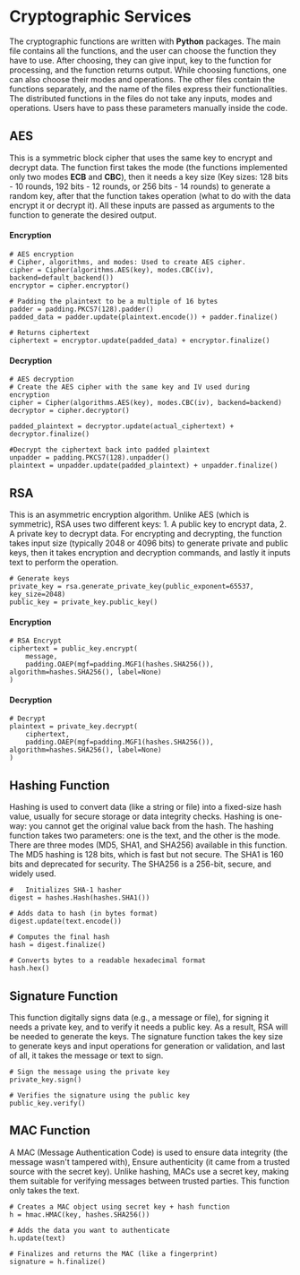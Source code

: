 # Cryptographic Services 
The cryptographic functions are written with **Python** packages. The main file contains all the functions, and the user can choose the function they have to use. After choosing, they can give input, key to the function for processing, and the function returns output. While choosing functions, one can also choose their modes and operations. The other files contain the functions separately, and the name of the files express their functionalities. The distributed functions in the files do not take any inputs, modes and operations. Users have to pass these parameters manually inside the code.

## AES
This is a symmetric block cipher that uses the same key to encrypt and decrypt data. The function first takes the mode (the functions implemented only two modes **ECB** and **CBC**), then it needs a key size (Key sizes: 128 bits - 10 rounds, 192 bits - 12 rounds, or 256 bits - 14 rounds) to generate a random key, after that the function takes operation (what to do with the data encrypt it or decrypt it). All these inputs are passed as arguments to the function to generate the desired output.

#### Encryption

  ```
  # AES encryption
  # Cipher, algorithms, and modes: Used to create AES cipher.
  cipher = Cipher(algorithms.AES(key), modes.CBC(iv), backend=default_backend())
  encryptor = cipher.encryptor()

  # Padding the plaintext to be a multiple of 16 bytes
  padder = padding.PKCS7(128).padder()
  padded_data = padder.update(plaintext.encode()) + padder.finalize()

  # Returns ciphertext
  ciphertext = encryptor.update(padded_data) + encryptor.finalize()
  ```

#### Decryption

  ```
  # AES decryption
  # Create the AES cipher with the same key and IV used during encryption
  cipher = Cipher(algorithms.AES(key), modes.CBC(iv), backend=backend)
  decryptor = cipher.decryptor()

  padded_plaintext = decryptor.update(actual_ciphertext) + decryptor.finalize()

  #Decrypt the ciphertext back into padded plaintext
  unpadder = padding.PKCS7(128).unpadder()
  plaintext = unpadder.update(padded_plaintext) + unpadder.finalize()
  ```

## RSA
This is an asymmetric encryption algorithm. Unlike AES (which is symmetric), RSA uses two different keys: 1. A public key to encrypt data, 2. A private key to decrypt data. For encrypting and decrypting, the function takes input size (typically 2048 or 4096 bits) to generate private and public keys, then it takes encryption and decryption commands, and lastly it inputs text to perform the operation. 

```
# Generate keys
private_key = rsa.generate_private_key(public_exponent=65537, key_size=2048)
public_key = private_key.public_key()
```

#### Encryption

```
# RSA Encrypt
ciphertext = public_key.encrypt(
    message,
    padding.OAEP(mgf=padding.MGF1(hashes.SHA256()), algorithm=hashes.SHA256(), label=None)
)
```

#### Decryption

```
# Decrypt
plaintext = private_key.decrypt(
    ciphertext,
    padding.OAEP(mgf=padding.MGF1(hashes.SHA256()), algorithm=hashes.SHA256(), label=None)
)
```

## Hashing Function
Hashing is used to convert data (like a string or file) into a fixed-size hash value, usually for secure storage or data integrity checks. Hashing is one-way: you cannot get the original value back from the hash. The hashing function takes two parameters: one is the text, and the other is the mode. There are three modes (MD5, SHA1, and SHA256) available in this function. The MD5 hashing is 128 bits, which is fast but not secure. The SHA1 is 160 bits and deprecated for security. The SHA256 is a 256-bit, secure, and widely used.  

```
#	Initializes SHA-1 hasher
digest = hashes.Hash(hashes.SHA1())

# Adds data to hash (in bytes format)
digest.update(text.encode())

# Computes the final hash
hash = digest.finalize()

# Converts bytes to a readable hexadecimal format
hash.hex()
```

## Signature Function
This function digitally signs data (e.g., a message or file), for signing it needs a private key, and to verify it needs a public key. As a result, RSA will be needed to generate the keys. The signature function takes the key size to generate keys and input operations for generation or validation, and last of all, it takes the message or text to sign.

```
# Sign the message using the private key
private_key.sign()

# Verifies the signature using the public key
public_key.verify()
```

## MAC Function
A MAC (Message Authentication Code) is used to ensure data integrity (the message wasn't tampered with), Ensure authenticity (it came from a trusted source with the secret key). Unlike hashing, MACs use a secret key, making them suitable for verifying messages between trusted parties. This function only takes the text.

```
# Creates a MAC object using secret key + hash function
h = hmac.HMAC(key, hashes.SHA256())

# Adds the data you want to authenticate
h.update(text)

# Finalizes and returns the MAC (like a fingerprint)
signature = h.finalize()
```

